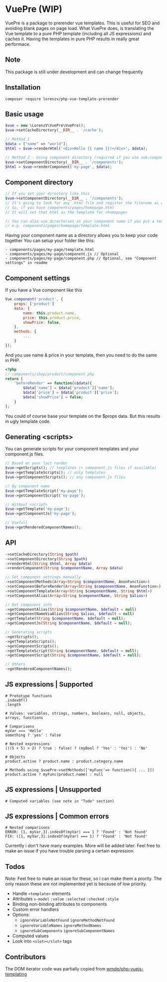 
# VuePre (WIP)
VuePre is a package to prerender vue templates. This is useful for SEO and avoiding blank pages on page load. What VuePre does, is translating the Vue template to a pure PHP template (including all JS expressions) and caches it. Having the templates in pure PHP results in really great performace. 

## Note

This package is still under development and can change frequently

## Installation
```
composer require lorenzv/php-vue-template-prerender
```

## Basic usage

```php 
$vue = new \LorenzV\VuePre\VuePre();
$vue->setCacheDirectory(__DIR__ . '/cache');

// Method 1
$data = ["name" => "world"];
$html = $vue->renderHtml('<div>Hello {{ name }}!</div>', $data);

// Method 2 - Using component directory (required if you use sub-components)
$vue->setComponentDirectory(__DIR__ . '/components');
$html = $vue->renderComponent('my-page', $data);
```

## Component directory

```php
// If you set your directory like this
$vue->setComponentDirectory(__DIR__ . '/components');
// It's going to look for any .html file and register the filename as a component
// So, if you have components/pages/homepage.html
// It will set that html as the template for <homepage>

// You can also use directories as your component name if you put a template.html in it
// e.g. components/pages/homepage/template.html
```
Having your component name as a directory allows you to keep your code together
You can setup your folder like this:
```
- components/pages/my-page/template.html
- components/pages/my-page/component.js // Optional
- components/pages/my-page/component.php // Optional, see "Component settings" in readme
```

## Component settings

If you have a Vue component like this

```javascript
Vue.component('product', {
	props: ['product']
	data: {
		name: this.product.name,
		price: this.product.price,
		showPrice: false,
	},
	methods: {
		...
	}
});
```
And you use name & price in your template, then you need to do the same in PHP.

```php
<?php
// components/shop/product/component.php
return [
	'beforeRender' => function(&$data){
		$data['name'] = $data['product']['name'];
		$data['price'] = $data['product']['price'];
		$data['showPrice'] = false;
	}
];
```
You could of course base your template on the $props data. But this results in ugly template code.

## Generating \<scripts>

You can generate scripts for your component templates and your component.js files.

```php
// Based on your last render
$vue->getScripts(); // templates (+ component.js files if available)
$vue->getTemplateScripts(); // only templates
$vue->getComponentScripts(); // ony component.js files

// By component name
$vue->getTemplateScript('my-page');
$vue->getComponentScript('my-page');

// Without <script>
$vue->getTemplate('my-page');
$vue->getComponentJs('my-page');

// Usefull
$vue->getRenderedComponentNames();
```

## API

```php
->setCacheDirectory(String $path)
->setComponentDirectory(String $path)
->renderHtml(String $html, Array $data)
->renderComponent(String $componentName, Array $data)

// Set component settings manually
->setComponentMethods(Array<String $componentName, AnonFunction>)
->setComponentBeforeRender(Array<String $componentName, AnonFunction>)
->setComponentTemplate(Array<String $componentName, String $html>) 
->setComponentAlias(Array<String $componentName, String $alias>)

// Get component info
->getComponentAlias(String $componentName, $default = null)
->getComponentNameViaAlias(String $alias, $default = null)
->getTemplate(String $componentName, $default = null);
->getComponentJs(String $componentName, $default = null);

// Generating scripts
->getScripts();
->getTemplateScripts();
->getComponentScripts();
->getTemplateScript(String $componentName, $default = null);
->getComponentScript(String $componentName, $default = null);

// Others
->getRenderedComponentNames();
```


## JS expressions | Supported

```
# Prototype functions
.indexOf()
.length

# Values: variables, strings, numbers, booleans, null, objects, arrays, functions

# Comparisons
myVar === 'Hello'
something ? 'yes' : false

# Nested expressions
(((5 + 5) > 2) ? true : false) ? (myBool ? 'Yes' : 'Yez') : 'No'

# Objects
product.active ? product.name : product.category.name

# Methods using $vuePre->setMethods(['myFunc'=> function(){ ... }])
product.active ? myFunc(product.name) : null
```
## JS expressions | Unsupported

```
# Computed variables (see note in "Todo" section)
```

## JS expressions | Common errors

```
# Nested comparisons
ERROR: [1, myVar,3].indexOf(myVar) === 1 ? 'Found' : 'Not found'
FIX: ([1, myVar,3].indexOf(myVar) === 1) ? 'Found' : 'Not found'
```
Currently i don't have many examples. More will be added later. Feel free to make an issue if you have trouble parsing a certain expression.


## Todos

Note: Feel free to make an issue for these, so i can make them a prority. The only reason these are not implemented yet is because of low priority.

- Handle `<template>` elements
- Attributes `v-model` `:value` `:selected` `:checked` `:style`
- Binding non-binding attributes to components
- Custom error handlers
- Options: 
	- `ignoreVariableNotFound` `ignoreMethodNotFound`
	- `ignoreVariableNames` `ignoreMethodNames`
	- `ignoreSubComponents` `ignoreSubComponentNames`
- Computed values
- Look into `<slot></slot>` tags

## Contributors

The DOM iterator code was partially copied from [wmde/php-vuejs-templating](https://github.com/wmde/php-vuejs-templating)
